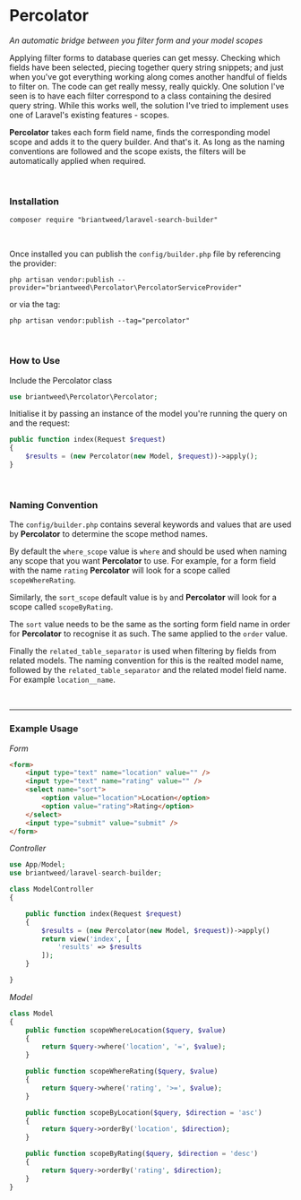 # Percolator

*An automatic bridge between you filter form and your model scopes*

Applying filter forms to database queries can get messy. Checking which fields have been selected, piecing together query string snippets; and just when you've got everything working along comes another handful of fields to filter on. The code can get really messy, really quickly. One solution I've seen is to have each filter correspond to a class containing the desired query string. While this works well, the solution I've tried to implement uses one of Laravel's existing features - scopes.

**Percolator** takes each form field name, finds the corresponding model scope and adds it to the query builder. And that's it. As long as the naming conventions are followed and the scope exists, the filters will be automatically applied when required.

<br/>

### Installation

```
composer require "briantweed/laravel-search-builder"
```
<br>

Once installed you can publish the `config/builder.php` file by referencing the provider:
```
php artisan vendor:publish --provider="briantweed\Percolator\PercolatorServiceProvider"
```
or via the tag:
```
php artisan vendor:publish --tag="percolator"
```

<br>

### How to Use

Include the Percolator class

```php
use briantweed\Percolator\Percolator;
```


Initialise it by passing an instance of the model you're running the query on and the request:

```php
public function index(Request $request)
{
    $results = (new Percolator(new Model, $request))->apply();
}
```

<br>

### Naming Convention

The `config/builder.php` contains several keywords and values that are used by **Percolator** to determine the scope method names.

By default the `where_scope` value is `where` and should be used when naming any scope that you want **Percolator** to use. For example, for a form field with the name `rating` **Percolator** will look for a scope called `scopeWhereRating`.

Similarly, the `sort_scope` default value is `by` and **Percolator** will look for a scope called `scopeByRating`.

The `sort` value needs to be the same as the sorting form field name in order for  **Percolator** to recognise it as such. The same applied to the `order` value.

Finally the `related_table_separator` is used when filtering by fields from related models. The naming convention for this is the realted model name, followed by the `related_table_separator` and the related model field name. For example `location__name`.

<br>

---

### Example Usage

*Form*
```html 
<form>
    <input type="text" name="location" value="" />
    <input type="text" name="rating" value="" />
    <select name="sort">
        <option value="location">Location</option>
        <option value="rating">Rating</option>
    </select>
    <input type="submit" value="submit" />
</form>
```

*Controller*
```php 
use App/Model;
use briantweed/laravel-search-builder;

class ModelController
{

    public function index(Request $request)
    {
        $results = (new Percolator(new Model, $request))->apply()
        return view('index', [
            'results' => $results 
        ]);
    }

}
```

*Model*
```php
class Model
{
    public function scopeWhereLocation($query, $value)
    {
        return $query->where('location', '=', $value);
    }

    public function scopeWhereRating($query, $value)
    {
        return $query->where('rating', '>=', $value);
    }

    public function scopeByLocation($query, $direction = 'asc')
    {
        return $query->orderBy('location', $direction);
    }

    public function scopeByRating($query, $direction = 'desc')
    {
        return $query->orderBy('rating', $direction);
    }
}
```
